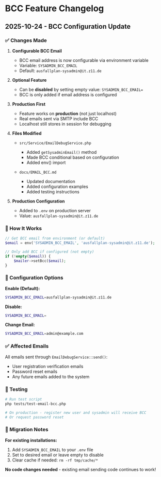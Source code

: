# BCC Feature Changelog

## 2025-10-24 - BCC Configuration Update

### ✅ Changes Made

1. **Configurable BCC Email**
   - BCC email address is now configurable via environment variable
   - Variable: `SYSADMIN_BCC_EMAIL`
   - Default: `ausfallplan-sysadmin@it.z11.de`

2. **Optional Feature**
   - Can be **disabled** by setting empty value: `SYSADMIN_BCC_EMAIL=`
   - BCC is only added if email address is configured

3. **Production First**
   - Feature works on **production** (not just localhost)
   - Real emails sent via SMTP include BCC
   - Localhost still stores in session for debugging

4. **Files Modified**
   - `src/Service/EmailDebugService.php`
     - Added `getSysadminEmail()` method
     - Made BCC conditional based on configuration
     - Added env() import
   
   - `docs/EMAIL_BCC.md`
     - Updated documentation
     - Added configuration examples
     - Added testing instructions

5. **Production Configuration**
   - Added to `.env` on production server
   - Value: `ausfallplan-sysadmin@it.z11.de`

### 📧 How It Works

```php
// Get BCC email from environment (or default)
$email = env('SYSADMIN_BCC_EMAIL', 'ausfallplan-sysadmin@it.z11.de');

// Only add BCC if configured (not empty)
if (!empty($email)) {
    $mailer->setBcc($email);
}
```

### 🔧 Configuration Options

**Enable (Default):**
```bash
SYSADMIN_BCC_EMAIL=ausfallplan-sysadmin@it.z11.de
```

**Disable:**
```bash
SYSADMIN_BCC_EMAIL=
```

**Change Email:**
```bash
SYSADMIN_BCC_EMAIL=admin@example.com
```

### ✅ Affected Emails

All emails sent through `EmailDebugService::send()`:
- User registration verification emails
- Password reset emails
- Any future emails added to the system

### 🧪 Testing

```bash
# Run test script
php tests/test-email-bcc.php

# On production - register new user and sysadmin will receive BCC
# Or request password reset
```

### 📝 Migration Notes

**For existing installations:**
1. Add `SYSADMIN_BCC_EMAIL` to your `.env` file
2. Set to desired email or leave empty to disable
3. Clear cache if needed: `rm -rf tmp/cache/*`

**No code changes needed** - existing email sending code continues to work!
